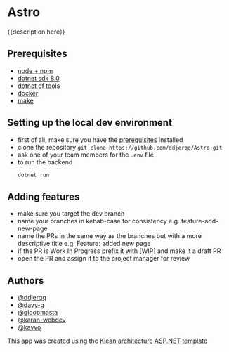 # Astro

{{description here}}

## Prerequisites

- [node + npm](https://nodejs.org/en/download/)
- [dotnet sdk 8.0](https://dotnet.microsoft.com/en-us/download/dotnet/8.0)
- [dotnet ef tools](https://learn.microsoft.com/en-us/ef/core/cli/dotnet#installing-the-tools)
- [docker](https://docs.docker.com/get-docker/)
- [make](https://www.gnu.org/software/make/)

## Setting up the local dev environment

- first of all, make sure you have the [prerequisites](#prerequisites) installed
- clone the repository `git clone https://github.com/ddjerqq/Astro.git`
- ask one of your team members for the `.env` file
- to run the backend
  ```bash
  dotnet run
  ```
  
## Adding features
- make sure you target the dev branch
- name your branches in kebab-case for consistency e.g. feature-add-new-page
- name the PRs in the same way as the branches but with a more descriptive title e.g. Feature: added new page
- if the PR is Work In Progress prefix it with \[WIP\] and make it a draft PR
- open the PR and assign it to the project manager for review

## Authors

- [@ddjerqq](https://github.com/ddjerqq)
- [@davy-g](https://github.com/davy-g)
- [@gloopmasta](https://github.com/gloopmasta)
- [@karan-webdev](https://github.com/karan-webdev)
- [@kavvo](https://github.com/kavvo)

This app was created using the [Klean architecture ASP.NET template](https://github.com/ddjerqq/astro)
